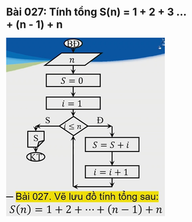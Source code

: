 # Bài 027: Tính tổng S(n) = 1 + 2 + 3 ... + (n - 1) + n
![Hình ảnh lưu đồ Bài 027](Bai027.png "Hình ảnh lưu đồ Bài 027")
